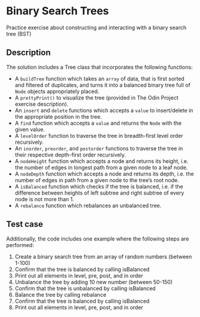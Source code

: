 # Binary Search Trees

Practice exercise about constructing and interacting with a binary search tree (BST)

## Description

The solution includes a Tree class that incorporates the following functions:

-   A `buildTree` function which takes an `array` of data, that is first sorted and filtered of duplicates, and turns it into a balanced binary tree full of `Node` objects appropriately placed.
-   A `prettyPrint()` to visualize the tree (provided in The Odin Project exercise description).
-   An `insert` and `delete` functions which accepts a `value` to insert/delete in the appropriate position in the tree.
-   A `find` function which accepts a `value` and returns the `Node` with the given value.
-   A `levelOrder` function to traverse the tree in breadth-first level order recursively.
-   An `inorder`, `preorder`, and `postorder` functions to traverse the tree in their respective depth-first order recursively.
-   A `nodeHeight` function which accepts a node and returns its height, i.e. the number of edges in longest path from a given node to a leaf node.
-   A `nodeDepth` function which accepts a node and returns its depth, i.e. the number of edges in path from a given node to the tree’s root node.
-   A `isBalanced` function which checks if the tree is balanced, i.e. if the difference between heights of left subtree and right subtree of every node is not more than 1.
-   A `rebalance` function which rebalances an unbalanced tree.

## Test case

Additionally, the code includes one example where the following steps are performed:

1. Create a binary search tree from an array of random numbers (between 1-100)
2. Confirm that the tree is balanced by calling isBalanced
3. Print out all elements in level, pre, post, and in order
4. Unbalance the tree by adding 10 new number (between 50-150)
5. Confirm that the tree is unbalanced by calling isBalanced
6. Balance the tree by calling rebalance
7. Confirm that the tree is balanced by calling isBalanced
8. Print out all elements in level, pre, post, and in order
